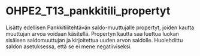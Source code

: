 ﻿# OHPE2_T13_pankkitili_propertyt
Lisätty edellisen Pankkitilitehtävän saldo-muuttujalle propertyt, joiden kautta muuttujan arvoa voidaan käsitellä. Propertyn kautta saa luettua luokan sisäisen saldomuuttujan ja kirjoitettua uuden arvon saldolle. Huolehdittu saldon asetuksessa, että se ei mene negatiiviseksi.
